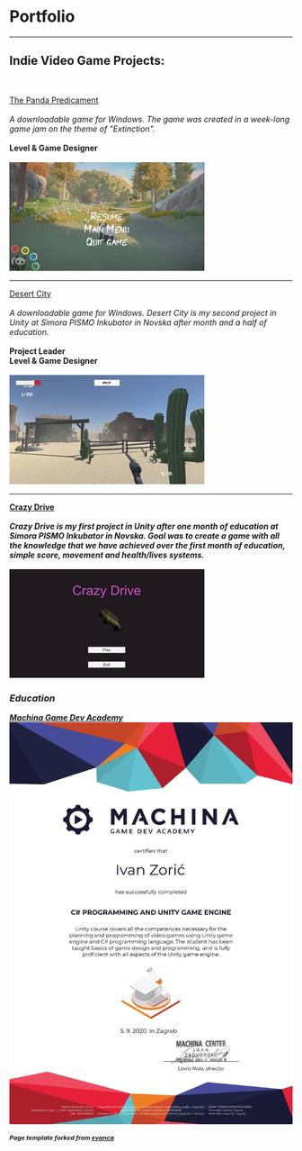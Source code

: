 <h1>Portfolio</h1>

---

<h2>Indie Video Game Projects:</h2>
<br>

[The Panda Predicament](https://raven-insights.itch.io/the-panda-predicament)
<br><br>
<i>A downloadable game for Windows. The game was created in a week-long game jam on the theme of "Extinction".</i>
<br><br>
<b>Level & Game Designer</b>
<br><br>
<img src="images/PandaPredicament.jpg?raw=true"/>

---
[Desert City](https://cloudburst-games.itch.io/desert-city)
<br><br>
<i>A downloadable game for Windows. Desert City is my second project in Unity at Simora PISMO Inkubator in Novska after month and a half of education.</i>
<br><br>
<b>Project Leader<b>
<br>
<b>Level & Game Designer</b>
<br><br>
<img src="images/DesertCity.png?raw=false"/>

---
[Crazy Drive](https://cloudburst-games.itch.io/crazy-drive)
<br><br>
<i>Crazy Drive is my first project in Unity after one month of education at Simora PISMO Inkubator in Novska. Goal was to create a game with all the knowledge that we have achieved over the first month of education, simple score, movement and health/lives systems.<i>
<br><br>
<img src="images/Crazy_Drive.png?raw=false"/>

### Education

[Machina Game Dev Academy](https://www.machina.academy/)
<img src="images/MachinaCertificate-page-001.jpg?raw=true"/>



<p style="font-size:11px">Page template forked from <a href="https://github.com/evanca/quick-portfolio">evanca</a></p>
<!-- Remove above link if you don't want to attibute -->

